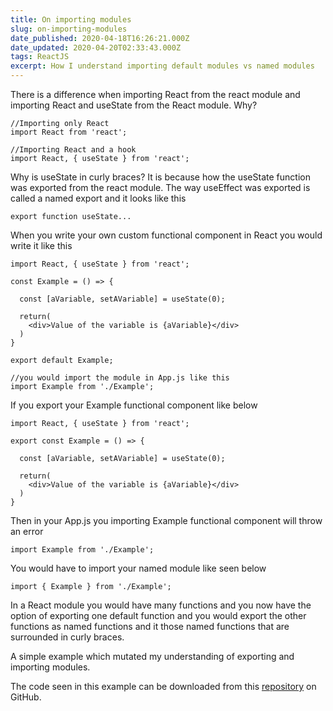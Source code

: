 ```yaml
---
title: On importing modules
slug: on-importing-modules
date_published: 2020-04-18T16:26:21.000Z
date_updated: 2020-04-20T02:33:43.000Z
tags: ReactJS
excerpt: How I understand importing default modules vs named modules
---
```


There is a difference when importing React from the react module and importing React and useState from the React module. Why?

    //Importing only React
    import React from 'react';
    
    //Importing React and a hook
    import React, { useState } from 'react';

Why is useState in curly braces? It is because how the useState function was exported from the react module. The way useEffect was exported is called a named export and it looks like this

    export function useState...

When you write your own custom functional component in React you would write it like this

    import React, { useState } from 'react';
    
    const Example = () => {
    
      const [aVariable, setAVariable] = useState(0);
    
      return(
        <div>Value of the variable is {aVariable}</div>
      )
    }
    
    export default Example;
    
    //you would import the module in App.js like this
    import Example from './Example';

If you export your Example functional component like below

    import React, { useState } from 'react';
    
    export const Example = () => {
    
      const [aVariable, setAVariable] = useState(0);
    
      return(
        <div>Value of the variable is {aVariable}</div>
      )
    }

Then in your App.js you importing Example functional component will throw an error

    import Example from './Example';

You would have to import your named module like seen below

    import { Example } from './Example';

In a React module you would have many functions and you now have the option of exporting one default function and you would export the other functions as named functions and it those named functions that are surrounded in curly braces. 

A simple example which mutated my understanding of exporting and importing modules. 

The code seen in this example can be downloaded from this [repository](https://github.com/iJKTen/test-use-state) on GitHub.
